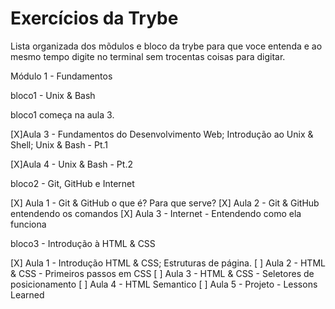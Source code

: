 # Exercícios da Trybe

Lista organizada dos mõdulos e bloco da trybe para que voce entenda e ao mesmo tempo digite no terminal sem trocentas coisas 
para digitar.

Módulo 1 - Fundamentos

bloco1 - Unix & Bash

bloco1 começa na aula 3.

[X]Aula 3 - Fundamentos do Desenvolvimento Web; Introdução ao Unix & Shell; Unix & Bash - Pt.1

[X]Aula 4 - Unix & Bash - Pt.2

bloco2 - Git, GitHub e Internet

[X] Aula 1 - Git & GitHub o que é? Para que serve?
[X] Aula 2 - Git & GitHub entendendo os comandos
[X] Aula 3 - Internet - Entendendo como ela funciona

bloco3 - Introdução à HTML & CSS

[X] Aula 1 - Introdução HTML & CSS; Estruturas de página.
[ ] Aula 2 - HTML & CSS - Primeiros passos em CSS
[ ] Aula 3 - HTML & CSS - Seletores de posicionamento
[ ] Aula 4 - HTML Semantico
[ ] Aula 5 - Projeto - Lessons Learned